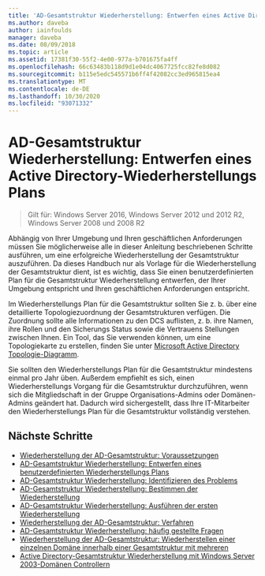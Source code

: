 ```yaml
---
title: 'AD-Gesamtstruktur Wiederherstellung: Entwerfen eines Active Directory-Wiederherstellungs Plans'
ms.author: daveba
author: iainfoulds
manager: daveba
ms.date: 08/09/2018
ms.topic: article
ms.assetid: 17381f30-55f2-4e00-977a-b701675fa4ff
ms.openlocfilehash: 66c63483b118d9d1e04dc4067725fcc82fe8d082
ms.sourcegitcommit: b115e5edc545571b6ff4f42082cc3ed965815ea4
ms.translationtype: MT
ms.contentlocale: de-DE
ms.lasthandoff: 10/30/2020
ms.locfileid: "93071332"
---
```

# <a name="ad-forest-recovery---devising-an-ad-forest-recovery-plan"></a>AD-Gesamtstruktur Wiederherstellung: Entwerfen eines Active Directory-Wiederherstellungs Plans

>Gilt für: Windows Server 2016, Windows Server 2012 und 2012 R2, Windows Server 2008 und 2008 R2

Abhängig von Ihrer Umgebung und Ihren geschäftlichen Anforderungen müssen Sie möglicherweise alle in dieser Anleitung beschriebenen Schritte ausführen, um eine erfolgreiche Wiederherstellung der Gesamtstruktur auszuführen. Da dieses Handbuch nur als Vorlage für die Wiederherstellung der Gesamtstruktur dient, ist es wichtig, dass Sie einen benutzerdefinierten Plan für die Gesamtstruktur Wiederherstellung entwerfen, der Ihrer Umgebung entspricht und Ihren geschäftlichen Anforderungen entspricht.

Im Wiederherstellungs Plan für die Gesamtstruktur sollten Sie z. b. über eine detaillierte Topologiezuordnung der Gesamtstrukturen verfügen. Die Zuordnung sollte alle Informationen zu den DCS auflisten, z. b. ihre Namen, ihre Rollen und den Sicherungs Status sowie die Vertrauens Stellungen zwischen Ihnen. Ein Tool, das Sie verwenden können, um eine Topologiekarte zu erstellen, finden Sie unter [Microsoft Active Directory Topologie-Diagramm](https://www.microsoft.com/download/details.aspx?id=13380).

Sie sollten den Wiederherstellungs Plan für die Gesamtstruktur mindestens einmal pro Jahr üben. Außerdem empfiehlt es sich, einen Wiederherstellungs Vorgang für die Gesamtstruktur durchzuführen, wenn sich die Mitgliedschaft in der Gruppe Organisations-Admins oder Domänen-Admins geändert hat. Dadurch wird sichergestellt, dass Ihre IT-Mitarbeiter den Wiederherstellungs Plan für die Gesamtstruktur vollständig verstehen.

## <a name="next-steps"></a>Nächste Schritte

- [Wiederherstellung der AD-Gesamtstruktur: Voraussetzungen](AD-Forest-Recovery-Prerequisties.md)
- [AD-Gesamtstruktur Wiederherstellung: Entwerfen eines benutzerdefinierten Wiederherstellungs Plans](AD-Forest-Recovery-Devising-a-Plan.md)
- [AD-Gesamtstruktur Wiederherstellung: Identifizieren des Problems](AD-Forest-Recovery-Identify-the-Problem.md)
- [AD-Gesamtstruktur Wiederherstellung: Bestimmen der Wiederherstellung](AD-Forest-Recovery-Determine-how-to-Recover.md)
- [AD-Gesamtstruktur Wiederherstellung: Ausführen der ersten Wiederherstellung](AD-Forest-Recovery-Perform-initial-recovery.md)
- [Wiederherstellung der AD-Gesamtstruktur: Verfahren](AD-Forest-Recovery-Procedures.md)
- [AD-Gesamtstruktur Wiederherstellung: häufig gestellte Fragen](AD-Forest-Recovery-FAQ.md)
- [Wiederherstellung der AD-Gesamtstruktur: Wiederherstellen einer einzelnen Domäne innerhalb einer Gesamtstruktur mit mehreren](AD-Forest-Recovery-Single-Domain-in-Multidomain-Recovery.md)
- [Active Directory-Gesamtstruktur Wiederherstellung mit Windows Server 2003-Domänen Controllern](AD-Forest-Recovery-Windows-Server-2003.md)
